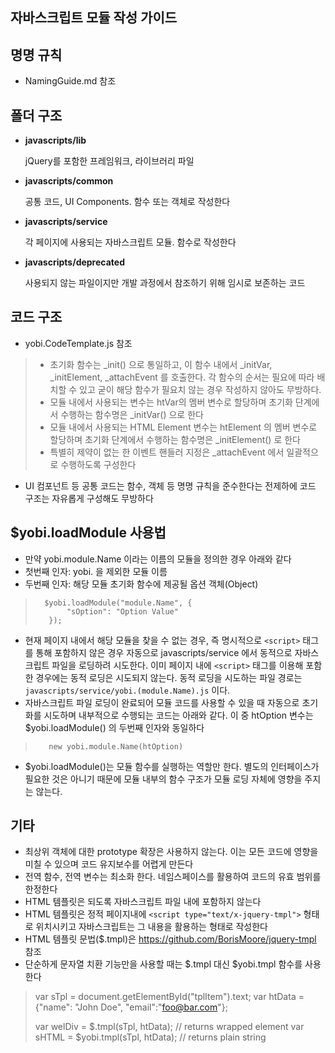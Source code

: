 자바스크립트 모듈 작성 가이드
----

## 명명 규칙

* NamingGuide.md 참조

## 폴더 구조
* __javascripts/lib__

    jQuery를 포함한 프레임워크, 라이브러리 파일

* __javascripts/common__

    공통 코드, UI Components.
    함수 또는 객체로 작성한다

* __javascripts/service__

    각 페이지에 사용되는 자바스크립트 모듈.
    함수로 작성한다

* __javascripts/deprecated__

    사용되지 않는 파일이지만 개발 과정에서 참조하기 위해 임시로 보존하는 코드

## 코드 구조
* yobi.CodeTemplate.js 참조

>    * 초기화 함수는 \_init() 으로 통일하고, 이 함수 내에서 \_initVar, \_initElement, \_attachEvent 를 호출한다.
>        각 함수의 순서는 필요에 따라 배치할 수 있고 굳이 해당 함수가 필요치 않는 경우 작성하지 않아도 무방하다.
>    * 모듈 내에서 사용되는 변수는 htVar의 멤버 변수로 할당하며 초기화 단계에서 수행하는 함수명은 \_initVar() 으로 한다
>    * 모듈 내에서 사용되는 HTML Element 변수는 htElement 의 멤버 변수로 할당하며 초기화 단계에서 수행하는 함수명은 \_initElement() 로 한다
>    * 특별히 제약이 없는 한 이벤트 핸들러 지정은 \_attachEvent 에서 일괄적으로 수행하도록 구성한다

* UI 컴포넌트 등 공통 코드는 함수, 객체 등 명명 규칙을 준수한다는 전제하에 코드 구조는 자유롭게 구성해도 무방하다


## $yobi.loadModule 사용법
* 만약 yobi.module.Name 이라는 이름의 모듈을 정의한 경우 아래와 같다
* 첫번째 인자: yobi. 을 제외한 모듈 이름
* 두번째 인자: 해당 모듈 초기화 함수에 제공될 옵션 객체(Object)

>       $yobi.loadModule("module.Name", {
>            "sOption": "Option Value"
>        });

* 현재 페이지 내에서 해당 모듈을 찾을 수 없는 경우, 즉 명시적으로 `<script>` 태그를 통해 포함하지 않은 경우
    자동으로 javascripts/service 에서 동적으로 자바스크립트 파일을 로딩하려 시도한다.
    이미 페이지 내에 `<script>` 태그를 이용해 포함한 경우에는 동적 로딩은 시도되지 않는다.
    동적 로딩을 시도하는 파일 경로는 `javascripts/service/yobi.(module.Name).js` 이다.
* 자바스크립트 파일 로딩이 완료되어 모듈 코드를 사용할 수 있을 때 자동으로 초기화를 시도하며 내부적으로 수행되는 코드는 아래와 같다.
    이 중 htOption 변수는 $yobi.loadModule() 의 두번째 인자와 동일하다

>        new yobi.module.Name(htOption)

* $yobi.loadModule()는 모듈 함수를 실행하는 역할만 한다. 별도의 인터페이스가 필요한 것은 아니기 때문에
    모듈 내부의 함수 구조가 모듈 로딩 자체에 영향을 주지는 않는다.

## 기타

* 최상위 객체에 대한 prototype 확장은 사용하지 않는다. 이는 모든 코드에 영향을 미칠 수 있으며 코드 유지보수를 어렵게 만든다
* 전역 함수, 전역 변수는 최소화 한다. 네임스페이스를 활용하여 코드의 유효 범위를 한정한다
* HTML 템플릿은 되도록 자바스크립트 파일 내에 포함하지 않는다
* HTML 템플릿은 정적 페이지내에 `<script type="text/x-jquery-tmpl">` 형태로 위치시키고 자바스크립트는 그 내용을 활용하는 형태로 작성한다
* HTML 템플릿 문법($.tmpl)은 https://github.com/BorisMoore/jquery-tmpl 참조
* 단순하게 문자열 치환 기능만을 사용할 때는 $.tmpl 대신 $yobi.tmpl 함수를 사용한다

>    <script type="text/x-jquery-tmpl" id="tplItem">
>        <div>${name} ${email}</div>
>    </script>
>
>    var sTpl = document.getElementById("tplItem").text;
>    var htData = {"name": "John Doe", "email":"foo@bar.com"};
>
>    var welDiv = $.tmpl(sTpl, htData); // returns wrapped element
>    var sHTML = $yobi.tmpl(sTpl, htData); // returns plain string

